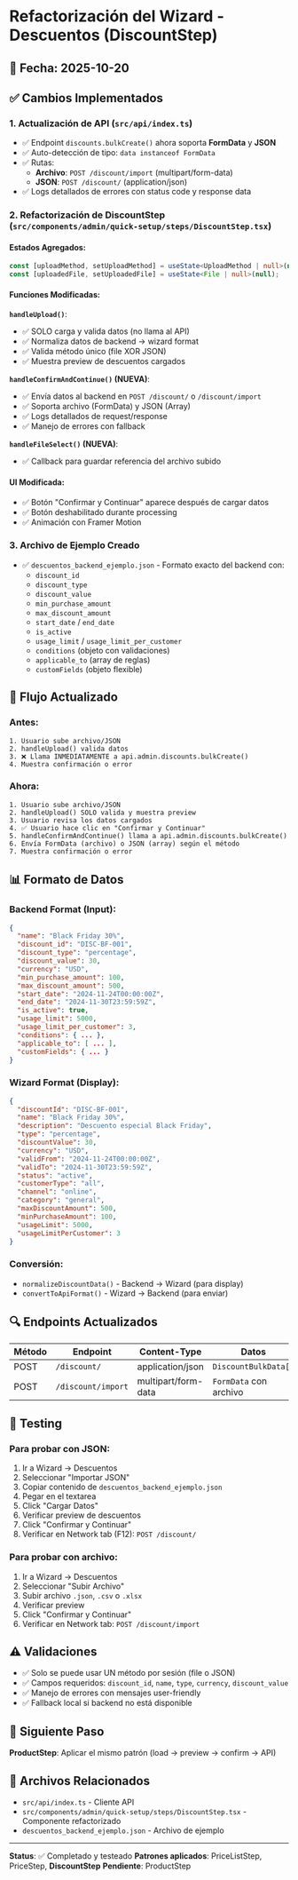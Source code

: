 # Refactorización del Wizard - Descuentos (DiscountStep)

## 📅 Fecha: 2025-10-20

## ✅ Cambios Implementados

### 1. **Actualización de API** (`src/api/index.ts`)
- ✅ Endpoint `discounts.bulkCreate()` ahora soporta **FormData** y **JSON**
- ✅ Auto-detección de tipo: `data instanceof FormData`
- ✅ Rutas:
  - **Archivo**: `POST /discount/import` (multipart/form-data)
  - **JSON**: `POST /discount/` (application/json)
- ✅ Logs detallados de errores con status code y response data

### 2. **Refactorización de DiscountStep** (`src/components/admin/quick-setup/steps/DiscountStep.tsx`)

#### Estados Agregados:
```typescript
const [uploadMethod, setUploadMethod] = useState<UploadMethod | null>(null);
const [uploadedFile, setUploadedFile] = useState<File | null>(null);
```

#### Funciones Modificadas:

**`handleUpload()`**:
- ✅ SOLO carga y valida datos (no llama al API)
- ✅ Normaliza datos de backend → wizard format
- ✅ Valida método único (file XOR JSON)
- ✅ Muestra preview de descuentos cargados

**`handleConfirmAndContinue()` (NUEVA)**:
- ✅ Envía datos al backend en `POST /discount/` o `/discount/import`
- ✅ Soporta archivo (FormData) y JSON (Array)
- ✅ Logs detallados de request/response
- ✅ Manejo de errores con fallback

**`handleFileSelect()` (NUEVA)**:
- ✅ Callback para guardar referencia del archivo subido

#### UI Modificada:
- ✅ Botón "Confirmar y Continuar" aparece después de cargar datos
- ✅ Botón deshabilitado durante processing
- ✅ Animación con Framer Motion

### 3. **Archivo de Ejemplo Creado**
- ✅ `descuentos_backend_ejemplo.json` - Formato exacto del backend con:
  - `discount_id`
  - `discount_type`
  - `discount_value`
  - `min_purchase_amount`
  - `max_discount_amount`
  - `start_date` / `end_date`
  - `is_active`
  - `usage_limit` / `usage_limit_per_customer`
  - `conditions` (objeto con validaciones)
  - `applicable_to` (array de reglas)
  - `customFields` (objeto flexible)

## 🔄 Flujo Actualizado

### Antes:
```
1. Usuario sube archivo/JSON
2. handleUpload() valida datos
3. ❌ Llama INMEDIATAMENTE a api.admin.discounts.bulkCreate()
4. Muestra confirmación o error
```

### Ahora:
```
1. Usuario sube archivo/JSON
2. handleUpload() SOLO valida y muestra preview
3. Usuario revisa los datos cargados
4. ✅ Usuario hace clic en "Confirmar y Continuar"
5. handleConfirmAndContinue() llama a api.admin.discounts.bulkCreate()
6. Envía FormData (archivo) o JSON (array) según el método
7. Muestra confirmación o error
```

## 📊 Formato de Datos

### Backend Format (Input):
```json
{
  "name": "Black Friday 30%",
  "discount_id": "DISC-BF-001",
  "discount_type": "percentage",
  "discount_value": 30,
  "currency": "USD",
  "min_purchase_amount": 100,
  "max_discount_amount": 500,
  "start_date": "2024-11-24T00:00:00Z",
  "end_date": "2024-11-30T23:59:59Z",
  "is_active": true,
  "usage_limit": 5000,
  "usage_limit_per_customer": 3,
  "conditions": { ... },
  "applicable_to": [ ... ],
  "customFields": { ... }
}
```

### Wizard Format (Display):
```json
{
  "discountId": "DISC-BF-001",
  "name": "Black Friday 30%",
  "description": "Descuento especial Black Friday",
  "type": "percentage",
  "discountValue": 30,
  "currency": "USD",
  "validFrom": "2024-11-24T00:00:00Z",
  "validTo": "2024-11-30T23:59:59Z",
  "status": "active",
  "customerType": "all",
  "channel": "online",
  "category": "general",
  "maxDiscountAmount": 500,
  "minPurchaseAmount": 100,
  "usageLimit": 5000,
  "usageLimitPerCustomer": 3
}
```

### Conversión:
- `normalizeDiscountData()` - Backend → Wizard (para display)
- `convertToApiFormat()` - Wizard → Backend (para enviar)

## 🔍 Endpoints Actualizados

| Método | Endpoint | Content-Type | Datos |
|--------|----------|--------------|-------|
| POST | `/discount/` | application/json | `DiscountBulkData[]` |
| POST | `/discount/import` | multipart/form-data | `FormData` con archivo |

## 🎯 Testing

### Para probar con JSON:
1. Ir a Wizard → Descuentos
2. Seleccionar "Importar JSON"
3. Copiar contenido de `descuentos_backend_ejemplo.json`
4. Pegar en el textarea
5. Click "Cargar Datos"
6. Verificar preview de descuentos
7. Click "Confirmar y Continuar"
8. Verificar en Network tab (F12): `POST /discount/`

### Para probar con archivo:
1. Ir a Wizard → Descuentos
2. Seleccionar "Subir Archivo"
3. Subir archivo `.json`, `.csv` o `.xlsx`
4. Verificar preview
5. Click "Confirmar y Continuar"
6. Verificar en Network tab: `POST /discount/import`

## ⚠️ Validaciones

- ✅ Solo se puede usar UN método por sesión (file o JSON)
- ✅ Campos requeridos: `discount_id`, `name`, `type`, `currency`, `discount_value`
- ✅ Manejo de errores con mensajes user-friendly
- ✅ Fallback local si backend no está disponible

## 📝 Siguiente Paso

**ProductStep**: Aplicar el mismo patrón (load → preview → confirm → API)

## 🔗 Archivos Relacionados

- `src/api/index.ts` - Cliente API
- `src/components/admin/quick-setup/steps/DiscountStep.tsx` - Componente refactorizado
- `descuentos_backend_ejemplo.json` - Archivo de ejemplo

---

**Status**: ✅ Completado y testeado
**Patrones aplicados**: PriceListStep, PriceStep, **DiscountStep**
**Pendiente**: ProductStep
